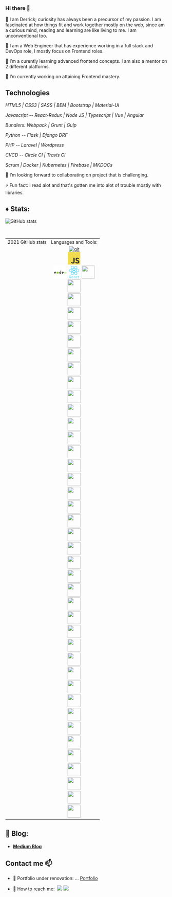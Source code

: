 ### Hi there 👋

<!--
**neelxie/neelxie** is a ✨ _special_ ✨ repository because its `README.md` (this file) appears on your GitHub profile.

Here are some ideas to get you started:

- 🔭 I’m currently working on ...
- 🌱 I’m currently learning ...
- 👯 I’m looking to collaborate on ...
- 🤔 I’m looking for help with ...
- 💬 Ask me about ...
- 📫 How to reach me: ...
- 😄 Pronouns: ...
- ⚡ Fun fact: ...
- [![Top Langs](https://github-readme-stats.vercel.app/api/top-langs/?username=neelxie)](https://github.com/anuraghazra/github-readme-stats)
-->
<!-- ![Web Engineer]() -->

:wave: I am Derrick; curiosity has always been a precursor of my passion. I am fascinated at how things fit and work together mostly on the web, since am a curious mind, reading and learning are like living to me. I am unconventional too.

💬 I am a Web Engineer that has experience working in a full stack and DevOps role, I mostly focus on Frontend roles.

🌱 I’m a curently learning advanced frontend concepts. I am also a mentor on 2 different platforms.

🔭 I’m currently working on attaining Frontend mastery.

## Technologies

_HTML5 | CSS3 | SASS | BEM | Bootstrap | Material-UI_

_Javascript -- React-Redux | Node JS | Typescript | Vue | Angular_

_Bundlers: Webpack | Grunt | Gulp_

_Python -- Flask | Django DRF_

_PHP -- Laravel | Wordpress_

_CI/CD -- Circle CI | Travis CI_

_Scrum | Docker | Kubernetes | Firebase | MKDOCs_

<!--
Fundamentals: <img alt="HTML5" src="https://img.shields.io/badge/HTML5-E34F26?style=for-the-badge&logo=html5&logoColor=white"/> <img alt="CSS3" src="https://img.shields.io/badge/CSS3-1572B6?style=for-the-badge&logo=css3&logoColor=white"/> <img alt="Bem" src="https://img.shields.io/badge/bem-%23CC342D.svg?&style=for-the-badge&logo=bem&logoColor=white"/>

 Languages: <img alt="Python" src="https://img.shields.io/badge/python%20-%2314354C.svg?&style=for-the-badge&logo=python&logoColor=white"/>  <img alt="JavaScript" src="https://img.shields.io/badge/javascript%20-%23323330.svg?&style=for-the-badge&logo=javascript&logoColor=%23F7DF1E"/>

Frameworks: <img alt="Django" src="https://img.shields.io/badge/django%20-%23092E20.svg?&style=for-the-badge&logo=django&logoColor=white"/> <img alt="React" src="https://img.shields.io/badge/react%20-%2320232a.svg?&style=for-the-badge&logo=react&logoColor=%2361DAFB"/> <img alt="Flask" src="https://img.shields.io/badge/flask%20-%23CC0000.svg?&style=for-the-badge&logo=flask&logoColor=white"/> <img alt="bootstrap" src="https://img.shields.io/badge/Bootstrap-563D7C?style=for-the-badge&logo=bootstrap&logoColor=white"> -->
<!--
Tools: <img alt="git" src="https://img.shields.io/badge/Git-F05032?style=for-the-badge&logo=git&logoColor=white"/> <img alt="postman" src="https://img.shields.io/badge/Postman-FF6C37?style=for-the-badge&logo=Postman&logoColor=white" /> -->

👯 I’m looking forward to collaborating on project that is challenging.

⚡ Fun fact: I read alot and that's gotten me into alot of trouble mostly with libraries.

## :diamonds: Stats:

![GitHub stats](https://github-readme-stats.vercel.app/api?username=neelxie&show_icons=true&theme=dracula)

</br>
<table align="center">
  <tr>
    <td align="center"> 2021 GitHub stats</td>
    <td align="center">Languages and Tools:</td>
  </tr>
  <tr>
    <td align="center">
</td>
    <td align="center"><a href="https://git-scm.com/" target="_blank"> <img src="https://www.vectorlogo.zone/logos/git-scm/git-scm-icon.svg" alt="git" width="40" height="40"/> </a> </br> <a href="https://developer.mozilla.org/en-US/docs/Web/JavaScript" target="_blank"> <img src="https://raw.githubusercontent.com/devicons/devicon/master/icons/javascript/javascript-original.svg" alt="javascript" width="40" height="40"/> </a> </br> <a href="https://nodejs.org" target="_blank"> <img src="https://raw.githubusercontent.com/devicons/devicon/master/icons/nodejs/nodejs-original-wordmark.svg" alt="nodejs" width="40" height="40"/> </a>  <a href="https://reactjs.org/" target="_blank"> <img src="https://raw.githubusercontent.com/devicons/devicon/master/icons/react/react-original-wordmark.svg" alt="react" width="40" height="40"/> </a>
    <img src="https://cdn.jsdelivr.net/gh/devicons/devicon/icons/yarn/yarn-original-wordmark.svg" width="40" height="40" /> </br>
    <img src="https://cdn.jsdelivr.net/gh/devicons/devicon/icons/wordpress/wordpress-plain-wordmark.svg" width="40" height="40"/> </br>
<img src="https://cdn.jsdelivr.net/gh/devicons/devicon/icons/webpack/webpack-plain-wordmark.svg" width="40" height="40"/> </br>
<img src="https://cdn.jsdelivr.net/gh/devicons/devicon/icons/vscode/vscode-original-wordmark.svg" width="40" height="40"/> </br>
<img src="https://cdn.jsdelivr.net/gh/devicons/devicon/icons/vuejs/vuejs-plain-wordmark.svg" width="40" height="40"/> </br>
<img src="https://cdn.jsdelivr.net/gh/devicons/devicon/icons/ubuntu/ubuntu-plain-wordmark.svg" width="40" height="40"/> </br>
<img src="https://cdn.jsdelivr.net/gh/devicons/devicon/icons/typescript/typescript-plain.svg" width="40" height="40"/> </br>
<img src="https://cdn.jsdelivr.net/gh/devicons/devicon/icons/trello/trello-plain-wordmark.svg" width="40" height="40"/> </br>
<img src="https://cdn.jsdelivr.net/gh/devicons/devicon/icons/travis/travis-plain-wordmark.svg" width="40" height="40"/> </br>
<img src="https://cdn.jsdelivr.net/gh/devicons/devicon/icons/slack/slack-original-wordmark.svg" width="40" height="40"/> </br>
<img src="https://cdn.jsdelivr.net/gh/devicons/devicon/icons/sass/sass-original.svg" width="40" height="40"/> </br>
<img src="https://cdn.jsdelivr.net/gh/devicons/devicon/icons/redux/redux-original.svg" width="40" height="40"/> </br>
<img src="https://cdn.jsdelivr.net/gh/devicons/devicon/icons/react/react-original-wordmark.svg" width="40" height="40"/> </br>
<img src="https://cdn.jsdelivr.net/gh/devicons/devicon/icons/python/python-original-wordmark.svg" width="40" height="40"/> </br>
<img src="https://cdn.jsdelivr.net/gh/devicons/devicon/icons/postgresql/postgresql-original-wordmark.svg" width="40" height="40"/> </br>
<img src="https://cdn.jsdelivr.net/gh/devicons/devicon/icons/php/php-plain.svg" width="40" height="40"/> </br>
<img src="https://cdn.jsdelivr.net/gh/devicons/devicon/icons/npm/npm-original-wordmark.svg" width="40" height="40"/> </br>
<img src="https://cdn.jsdelivr.net/gh/devicons/devicon/icons/nodejs/nodejs-plain-wordmark.svg" width="40" height="40"/> </br>
<img src="https://cdn.jsdelivr.net/gh/devicons/devicon/icons/linux/linux-original.svg" width="40" height="40"/> </br>
<img src="https://cdn.jsdelivr.net/gh/devicons/devicon/icons/kubernetes/kubernetes-plain-wordmark.svg" width="40" height="40"/> </br>
<img src="https://cdn.jsdelivr.net/gh/devicons/devicon/icons/jira/jira-original-wordmark.svg" width="40" height="40"/> </br>
<img src="https://cdn.jsdelivr.net/gh/devicons/devicon/icons/javascript/javascript-plain.svg" width="40" height="40"/> </br>
<img src="https://cdn.jsdelivr.net/gh/devicons/devicon/icons/html5/html5-plain-wordmark.svg" width="40" height="40"/> </br>
<img src="https://cdn.jsdelivr.net/gh/devicons/devicon/icons/heroku/heroku-original-wordmark.svg" width="40" height="40"/> </br>
<img src="https://cdn.jsdelivr.net/gh/devicons/devicon/icons/gulp/gulp-plain.svg" width="40" height="40"/> </br>
<img src="https://cdn.jsdelivr.net/gh/devicons/devicon/icons/grunt/grunt-original-wordmark.svg" width="40" height="40"/> </br>
<img src="https://cdn.jsdelivr.net/gh/devicons/devicon/icons/git/git-original-wordmark.svg" width="40" height="40"/> </br>
<img src="https://cdn.jsdelivr.net/gh/devicons/devicon/icons/github/github-original-wordmark.svg" width="40" height="40"/> </br>
<img src="https://cdn.jsdelivr.net/gh/devicons/devicon/icons/flask/flask-original-wordmark.svg" width="40" height="40"/> </br>
<img src="https://cdn.jsdelivr.net/gh/devicons/devicon/icons/firebase/firebase-plain-wordmark.svg" width="40" height="40"/> </br>
<img src="https://cdn.jsdelivr.net/gh/devicons/devicon/icons/figma/figma-original.svg" width="40" height="40"/> </br>
<img src="https://cdn.jsdelivr.net/gh/devicons/devicon/icons/express/express-original-wordmark.svg" width="40" height="40"/> </br>
<img src="https://cdn.jsdelivr.net/gh/devicons/devicon/icons/docker/docker-original-wordmark.svg" width="40" height="40"/> </br>
<img src="https://cdn.jsdelivr.net/gh/devicons/devicon/icons/django/django-original.svg" width="40" height="40"/> </br>
<img src="https://cdn.jsdelivr.net/gh/devicons/devicon/icons/css3/css3-original-wordmark.svg" width="40" height="40"/> </br>
<img src="https://cdn.jsdelivr.net/gh/devicons/devicon/icons/circleci/circleci-plain-wordmark.svg" width="40" height="40"/> </br>
<img src="https://cdn.jsdelivr.net/gh/devicons/devicon/icons/codecov/codecov-plain.svg" width="40" height="40"/> </br>
<img src="https://cdn.jsdelivr.net/gh/devicons/devicon/icons/bootstrap/bootstrap-plain-wordmark.svg" width="40" height="40"/> </br>
<img src="https://cdn.jsdelivr.net/gh/devicons/devicon/icons/babel/babel-original.svg" width="40" height="40"/> </br>
<img src="https://cdn.jsdelivr.net/gh/devicons/devicon/icons/angularjs/angularjs-original-wordmark.svg" width="40" height="40"/> </br>
</td>
  </tr>
 </table>
 
 
## 📕 Blog:

- #### [Medium Blog](https://neelxie.medium.com/)

## Contact me 📫

- :link: Portfolio under renovation: ... [Portfolio](https://neelxie.github.io/portfolio/index.html)

- 💬 How to reach me: &nbsp;[![](https://img.shields.io/badge/LinkedIn-0077B5?style=for-the-badge&logo=linkedin&logoColor=white)](https://www.linkedin.com/in/derrick-tech-expert/)
  [![](https://img.shields.io/badge/Gmail-D14836?style=for-the-badge&logo=gmail&logoColor=white)](https://mail.google.com/mail/?view=cm&source=mailto&to=kidricederek@gmail.com)
